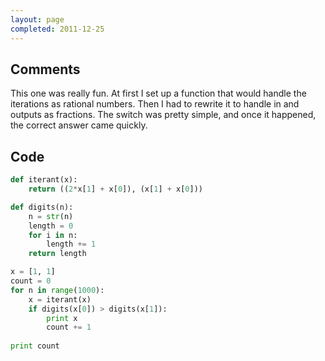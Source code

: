 ```yaml
---
layout: page
completed: 2011-12-25
---
```


## Comments

This one was really fun. At first I set up a function that would handle the
iterations as rational numbers. Then I had to rewrite it to handle in and
outputs as fractions. The switch was pretty simple, and once it happened, the
correct answer came quickly.

## Code

```python
def iterant(x):
	return ((2*x[1] + x[0]), (x[1] + x[0]))

def digits(n):
	n = str(n)
	length = 0
	for i in n:
		length += 1
	return length

x = [1, 1]
count = 0
for n in range(1000):
	x = iterant(x)
	if digits(x[0]) > digits(x[1]):
		print x
		count += 1
		
print count
```
